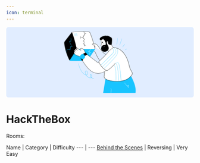 ```yaml
---
icon: terminal
---
```

![](/static/headers/box.png)

# HackTheBox

Rooms:

Name   | Category    | Difficulty
---    | ---
[Behind the Scenes](behindthescenes.md) | Reversing | Very Easy